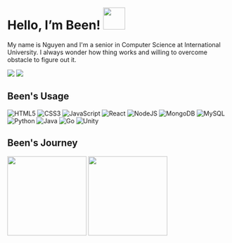 # Hello, I’m Been! <img src="https://raw.githubusercontent.com/nixin72/nixin72/master/wave.gif" width="50px" height="50px"></img>

<!-- <img align="right" height="260px" src="https://instagram.fsgn8-4.fna.fbcdn.net/v/t51.2885-15/324237603_1808237409557345_7634173267267701218_n.jpg?stp=dst-jpg_e35_p640x640_sh0.08&_nc_ht=instagram.fsgn8-4.fna.fbcdn.net&_nc_cat=105&_nc_ohc=r7TBdf3LqwkAX9RylQ_&edm=ACWDqb8BAAAA&ccb=7-5&ig_cache_key=MzAxMjc0OTU3NTcxNTU2NDM0MQ%3D%3D.2-ccb7-5&oh=00_AfCCVrdv0ky5uANh5_p99753bNH0MOF0BLZGwNx1_sUA5A&oe=6405728F&_nc_sid=1527a3"> <a href=https://www.facebook.com/nguyenle23.iu/> <img src="https://img.shields.io/badge/Facebook-%231877F2.svg?style=for-the-badge&logo=Facebook&logoColor=white"></a>  -->

My name is Nguyen and I'm a senior in Computer Science at International University. I always wonder how thing works and willing to overcome obstacle to figure out it.
 
 <a href=https://www.linkedin.com/in/nguyenle23iu/> <img src="https://img.shields.io/badge/linkedin-%230077B5.svg?style=for-the-badge&logo=linkedin&logoColor=white"></a> <a href=https://www.youtube.com/channel/UCgGdKJ-_dy90xlxwgQCV6KA/> <img src="https://img.shields.io/badge/Youtube-%23FF0000.svg?style=for-the-badge&logo=YouTube&logoColor=white"></a> 


<!-- ## Been's Website 

<h3> <a href=https://nguyenle23.github.io>My website ^_^</a> </h3> -->

## Been's Usage
 
![HTML5](https://img.shields.io/badge/html5-%23E34F26.svg?style=for-the-badge&logo=html5&logoColor=white)
![CSS3](https://img.shields.io/badge/css3-%231572B6.svg?style=for-the-badge&logo=css3&logoColor=white)
![JavaScript](https://img.shields.io/badge/javascript-%23323330.svg?style=for-the-badge&logo=javascript&logoColor=%23F7DF1E)
![React](https://img.shields.io/badge/react-%2320232a.svg?style=for-the-badge&logo=react&logoColor=%2361DAFB)
![NodeJS](https://img.shields.io/badge/node.js-6DA55F?style=for-the-badge&logo=node.js&logoColor=white)
![MongoDB](https://img.shields.io/badge/MongoDB-%234ea94b.svg?style=for-the-badge&logo=mongodb&logoColor=white)
![MySQL](https://img.shields.io/badge/mysql-%2300f.svg?style=for-the-badge&logo=mysql&logoColor=white)
![Python](https://img.shields.io/badge/python-3670A0?style=for-the-badge&logo=python&logoColor=ffdd54)
![Java](https://img.shields.io/badge/java-%23ED8B00.svg?style=for-the-badge&logo=java&logoColor=white)
![Go](https://img.shields.io/badge/go-%2300ADD8.svg?style=for-the-badge&logo=go&logoColor=white)
![Unity](https://img.shields.io/badge/unity-%23000000.svg?style=for-the-badge&logo=unity&logoColor=white)
          
          
## Been's Journey
<div align="left">
  <img height="180em" src="https://github-readme-stats.vercel.app/api/top-langs/?username=nguyenle23&theme=algolia&layout=compact&langs_count=6">
  <img height="180em" src="https://github-readme-stats.vercel.app/api?username=nguyenle23&theme=algolia&show_icons=true&count_private=true">
</div>

  
